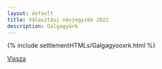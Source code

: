 ```yaml
---
layout: default
title: Választási névjegyzék 2022
description: Galgagyörk
---
```


{% include settlementHTMLs/Galgagyooxrk.html %}

[Vissza](./)